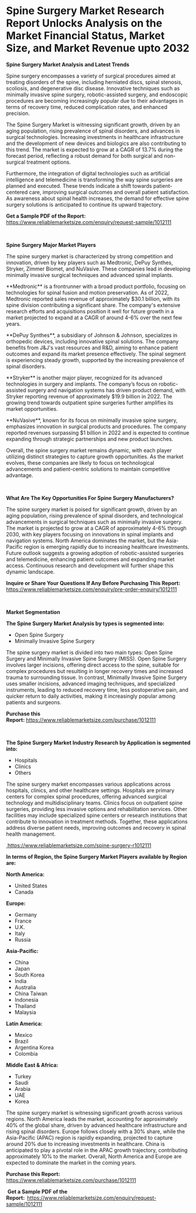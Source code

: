 <p><h1>Spine Surgery Market Research Report Unlocks Analysis on the Market Financial Status, Market Size, and Market Revenue upto 2032</h1></p><p><strong>Spine Surgery Market Analysis and Latest Trends</strong></p>
<p><p>Spine surgery encompasses a variety of surgical procedures aimed at treating disorders of the spine, including herniated discs, spinal stenosis, scoliosis, and degenerative disc disease. Innovative techniques such as minimally invasive spine surgery, robotic-assisted surgery, and endoscopic procedures are becoming increasingly popular due to their advantages in terms of recovery time, reduced complication rates, and enhanced precision.</p><p>The Spine Surgery Market is witnessing significant growth, driven by an aging population, rising prevalence of spinal disorders, and advances in surgical technologies. Increasing investments in healthcare infrastructure and the development of new devices and biologics are also contributing to this trend. The market is expected to grow at a CAGR of 13.7% during the forecast period, reflecting a robust demand for both surgical and non-surgical treatment options.</p><p>Furthermore, the integration of digital technologies such as artificial intelligence and telemedicine is transforming the way spine surgeries are planned and executed. These trends indicate a shift towards patient-centered care, improving surgical outcomes and overall patient satisfaction. As awareness about spinal health increases, the demand for effective spine surgery solutions is anticipated to continue its upward trajectory.</p></p>
<p><strong>Get a Sample PDF of the Report:&nbsp;</strong> <a href="https://www.reliablemarketsize.com/enquiry/request-sample/1012111?utm_campaign=3164&utm_medium=2&utm_source=Github&utm_content=ia&utm_term=17042025&utm_id=spine-surgery">https://www.reliablemarketsize.com/enquiry/request-sample/1012111</a></p>
<p>&nbsp;</p>
<p><strong>Spine Surgery Major Market Players</strong></p>
<p><p>The spine surgery market is characterized by strong competition and innovation, driven by key players such as Medtronic, DePuy Synthes, Stryker, Zimmer Biomet, and NuVasive. These companies lead in developing minimally invasive surgical techniques and advanced spinal implants.</p><p>**Medtronic** is a frontrunner with a broad product portfolio, focusing on technologies for spinal fusion and motion preservation. As of 2022, Medtronic reported sales revenue of approximately $30.1 billion, with its spine division contributing a significant share. The company's extensive research efforts and acquisitions position it well for future growth in a market projected to expand at a CAGR of around 4-6% over the next few years.</p><p>**DePuy Synthes**, a subsidiary of Johnson & Johnson, specializes in orthopedic devices, including innovative spinal solutions. The company benefits from J&J's vast resources and R&D, aiming to enhance patient outcomes and expand its market presence effectively. The spinal segment is experiencing steady growth, supported by the increasing prevalence of spinal disorders.</p><p>**Stryker** is another major player, recognized for its advanced technologies in surgery and implants. The company’s focus on robotic-assisted surgery and navigation systems has driven product demand, with Stryker reporting revenue of approximately $19.9 billion in 2022. The growing trend towards outpatient spine surgeries further amplifies its market opportunities.</p><p>**NuVasive**, known for its focus on minimally invasive spine surgery, emphasizes innovation in surgical products and procedures. The company reported revenues surpassing $1 billion in 2022 and is expected to continue expanding through strategic partnerships and new product launches.</p><p>Overall, the spine surgery market remains dynamic, with each player utilizing distinct strategies to capture growth opportunities. As the market evolves, these companies are likely to focus on technological advancements and patient-centric solutions to maintain competitive advantage.</p></p>
<p>&nbsp;</p>
<p><strong>What Are The Key Opportunities For Spine Surgery Manufacturers?</strong></p>
<p><p>The spine surgery market is poised for significant growth, driven by an aging population, rising prevalence of spinal disorders, and technological advancements in surgical techniques such as minimally invasive surgery. The market is projected to grow at a CAGR of approximately 4-6% through 2030, with key players focusing on innovations in spinal implants and navigation systems. North America dominates the market, but the Asia-Pacific region is emerging rapidly due to increasing healthcare investments. Future outlook suggests a growing adoption of robotic-assisted surgeries and telemedicine, enhancing patient outcomes and expanding market access. Continuous research and development will further shape this dynamic landscape.</p></p>
<p><strong>Inquire or Share Your Questions If Any Before Purchasing This Report:</strong> <a href="https://www.reliablemarketsize.com/enquiry/pre-order-enquiry/1012111?utm_campaign=3164&utm_medium=2&utm_source=Github&utm_content=ia&utm_term=17042025&utm_id=spine-surgery">https://www.reliablemarketsize.com/enquiry/pre-order-enquiry/1012111</a></p>
<p>&nbsp;</p>
<p><strong>Market Segmentation</strong></p>
<p><strong>The Spine Surgery Market Analysis by types is segmented into:</strong></p>
<p><ul><li>Open Spine Surgery</li><li>Minimally Invasive Spine Surgery</li></ul></p>
<p><p>The spine surgery market is divided into two main types: Open Spine Surgery and Minimally Invasive Spine Surgery (MISS). Open Spine Surgery involves larger incisions, offering direct access to the spine, suitable for complex procedures but resulting in longer recovery times and increased trauma to surrounding tissue. In contrast, Minimally Invasive Spine Surgery uses smaller incisions, advanced imaging techniques, and specialized instruments, leading to reduced recovery time, less postoperative pain, and quicker return to daily activities, making it increasingly popular among patients and surgeons.</p></p>
<p><strong>Purchase this Report:&nbsp;</strong><a href="https://www.reliablemarketsize.com/purchase/1012111?utm_campaign=3164&utm_medium=2&utm_source=Github&utm_content=ia&utm_term=17042025&utm_id=spine-surgery">https://www.reliablemarketsize.com/purchase/1012111</a></p>
<p>&nbsp;</p>
<p><strong>The Spine Surgery Market Industry Research by Application is segmented into:</strong></p>
<p><ul><li>Hospitals</li><li>Clinics</li><li>Others</li></ul></p>
<p><p>The spine surgery market encompasses various applications across hospitals, clinics, and other healthcare settings. Hospitals are primary centers for complex spinal procedures, offering advanced surgical technology and multidisciplinary teams. Clinics focus on outpatient spine surgeries, providing less invasive options and rehabilitation services. Other facilities may include specialized spine centers or research institutions that contribute to innovation in treatment methods. Together, these applications address diverse patient needs, improving outcomes and recovery in spinal health management.</p></p>
<p><a href="https://www.reliablemarketsize.com/spine-surgery-r1012111?utm_campaign=3164&utm_medium=2&utm_source=Github&utm_content=ia&utm_term=17042025&utm_id=spine-surgery">&nbsp;https://www.reliablemarketsize.com/spine-surgery-r1012111</a></p>
<p><strong>In terms of Region, the Spine Surgery Market Players available by Region are:</strong></p>
<p>
    <p> <strong> North America: </strong>
        <ul>
            <li>United States</li>
            <li>Canada</li>
        </ul>
        </p> 
    <p> <strong> Europe: </strong>
        <ul>
            <li>Germany</li>
            <li>France</li>
            <li>U.K.</li>
            <li>Italy</li>
            <li>Russia</li>
        </ul>
        </p> 
    <p> <strong> Asia-Pacific: </strong>
        <ul>
            <li>China</li>
            <li>Japan</li>
            <li>South Korea</li>
            <li>India</li>
            <li>Australia</li>
            <li>China Taiwan</li>
            <li>Indonesia</li>
            <li>Thailand</li>
            <li>Malaysia</li>
        </ul>
        </p> 
    <p> <strong> Latin America: </strong>
        <ul>
            <li>Mexico</li>
            <li>Brazil</li>
            <li>Argentina Korea</li>
            <li>Colombia</li>
        </ul>
        </p> 
    <p> <strong> Middle East & Africa: </strong>
        <ul>
            <li>Turkey</li>
            <li>Saudi</li>
            <li>Arabia</li>
            <li>UAE</li>
            <li>Korea</li>
        </ul>
    </p>
    </p>
<p><p>The spine surgery market is witnessing significant growth across various regions. North America leads the market, accounting for approximately 40% of the global share, driven by advanced healthcare infrastructure and rising spinal disorders. Europe follows closely with a 30% share, while the Asia-Pacific (APAC) region is rapidly expanding, projected to capture around 20% due to increasing investments in healthcare. China is anticipated to play a pivotal role in the APAC growth trajectory, contributing approximately 10% to the market. Overall, North America and Europe are expected to dominate the market in the coming years.</p></p>
<p><strong>Purchase this Report: </strong><a href="https://www.reliablemarketsize.com/purchase/1012111?utm_campaign=3164&utm_medium=2&utm_source=Github&utm_content=ia&utm_term=17042025&utm_id=spine-surgery">https://www.reliablemarketsize.com/purchase/1012111</a></p>
<p>&nbsp;<strong>Get a Sample PDF of the Report:&nbsp;&nbsp;</strong><a href="https://www.reliablemarketsize.com/enquiry/request-sample/1012111?utm_campaign=3164&utm_medium=2&utm_source=Github&utm_content=ia&utm_term=17042025&utm_id=spine-surgery">https://www.reliablemarketsize.com/enquiry/request-sample/1012111</a></p>
<p><strong></strong></p>
<p><p></p><p></p><p></p></p>